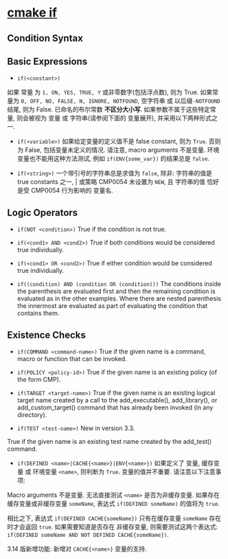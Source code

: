 # [cmake if](https://cmake.org/cmake/help/latest/command/if.html)

## Condition Syntax

## Basic Expressions

+ `if(<constant>)`

如果 常量 为 `1, ON, YES, TRUE, Y` 或非零数字(包括浮点数), 则为 True.
如果常量为 `0, OFF, NO, FALSE, N, IGNORE, NOTFOUND`, 
空字符串 或 以后缀`-NOTFOUND` 结尾, 则为 False.
已命名的布尔常数 **不区分大小写**.
如果参数不属于这些特定常量, 
则会被视为 变量 或 字符串(请参阅下面的 变量展开), 并采用以下两种形式之一.

+ `if(<variable>)`
如果给定变量的定义值不是 false constant, 则为 `True`.
否则为 False, 包括变量未定义的情况.
请注意, macro arguments 不是变量.
环境变量也不能用这种方法测试, 例如 `if(ENV{some_var})` 的结果总是 `false`.

+ `if(<string>)`
一个带引号的字符串总是求值为 `false`, 除非:
字符串的值是 true constants 之一, |
或策略 CMP0054 未设置为 `NEW`, 且 字符串的值 恰好是受 CMP0054 行为影响的 变量名.

## Logic Operators

+ `if(NOT <condition>)`
True if the condition is not true.

+ `if(<cond1> AND <cond2>)`
True if both conditions would be considered true individually.

+ `if(<cond1> OR <cond2>)`
True if either condition would be considered true individually.

+ `if((condition) AND (condition OR (condition)))`
The conditions inside the parenthesis are evaluated first and then the remaining condition is evaluated as in the other examples. Where there are nested parenthesis the innermost are evaluated as part of evaluating the condition that contains them.

## Existence Checks

+ `if(COMMAND <command-name>)`
True if the given name is a command, macro or function that can be invoked.

+ `if(POLICY <policy-id>)`
True if the given name is an existing policy (of the form CMP<NNNN>).

+ `if(TARGET <target-name>)`
True if the given name is an existing logical target name created by a call to the add_executable(), add_library(), or add_custom_target() command that has already been invoked (in any directory).

+ `if(TEST <test-name>)`
New in version 3.3.

True if the given name is an existing test name created by the add_test() command.

+ `if(DEFINED <name>|CACHE{<name>}|ENV{<name>})`
如果定义了 变量, 缓存变量 或 环境变量 `<name>`, 则判断为 `True`.
变量的值并不重要. 请注意以下注意事项:

Macro arguments 不是变量.
无法直接测试 `<name>` 是否为非缓存变量.
如果存在缓存变量或非缓存变量 `someName`, 表达式 `if(DEFINED someName)` 的值将为 `true`.

相比之下, 表达式 `if(DEFINED CACHE{someName})` 只有在缓存变量 `someName` 存在时才会返回 `true`.
如果需要知道是否存在 非缓存变量, 则需要测试这两个表达式:
`if(DEFINED someName AND NOT DEFINED CACHE{someName})`.

3.14 版新增功能:  新增对 `CACHE{<name>}` 变量的支持.
